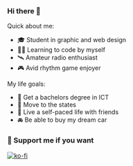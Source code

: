 ### Hi there 👋

Quick about me:
- 🎓 Student in graphic and web design
- 👨‍💻 Learning to code by myself
- 🛰️ Amateur radio enthusiast
- 🎮 Avid rhythm game enjoyer

My life goals:
- 📜 Get a bachelors degree in ICT
- 🦅 Move to the states
- 🌱 Live a self-paced life with friends
- 🚘 Be able to buy my dream car

### 💖 Support me if you want
[![ko-fi](https://ko-fi.com/img/githubbutton_sm.svg)](https://ko-fi.com/S6S32LI7E)
<!--
**Smile249/Smile249** is a ✨ _special_ ✨ repository because its `README.md` (this file) appears on your GitHub profile.

Here are some ideas to get you started:

- 🔭 I’m currently working on ...
- 🌱 I’m currently learning ...
- 👯 I’m looking to collaborate on ...
- 🤔 I’m looking for help with ...
- 💬 Ask me about ...
- 📫 How to reach me: ...
- 😄 Pronouns: ...
- ⚡ Fun fact: ...
-->
